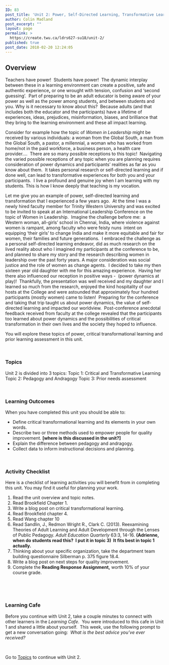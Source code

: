 ```yaml
---
ID: 83
post_title: 'Unit 2: Power, Self-Directed Learning, Transformative Learning (Overview)'
author: Colin Madland
post_excerpt: ""
layout: page
permalink: >
  https://create.twu.ca/ldrs627-su18/unit-2/
published: true
post_date: 2018-02-20 12:24:05
---
```

<h2>Overview</h2>
Teachers have power!  Students have power!  The dynamic interplay between these in a learning environment can create a positive, safe and authentic experience<strong>,</strong> or one wrought with tension, confusion and ‘second guessing’.  Part of preparing to be an adult educator is being aware of your power as well as the power among students<strong>,</strong> and between students and you. Why is it necessary to know about this?  Because adults (and that includes both the educator and the participants) have a lifetime of experiences, ideas, prejudices, misinformation, biases, and brilliance that they bring to the learning environment and these all impact learning.

Consider for example how the topic of <em>Women in Leadership</em> might be received by various individuals: a woman from the Global South, a man from the Global South, a pastor, a millennial, a woman who has worked from home/not in the paid workforce, a business person, a health care provider….  There are so many possible receptions to this topic!  Navigating the varied possible receptions of any topic when you are planning requires consideration of power dynamics and participants’ realities as far as you know about them.  It takes personal research or self-directed learning and if done well, can lead to transformative experiences for both you and your participants.  I live a profound and genuine joy when I am learning with my students. This is how I know deeply that teaching is my vocation.

Let me give you an example of power, self-directed learning and transformation that I experienced a few years ago.  At the time I was a newly hired faculty member for Trinity Western University and was excited to be invited to speak at an International Leadership Conference on the topic of Women in Leadership.  Imagine the challenge before me:  a Western woman, all-girls’ school in Chennai, India<strong>,</strong> where violence against women is rampant, among faculty who were feisty nuns<strong> </strong> intent on equipping ‘their girls’ to change India and make it more equitable and fair for women, their families and future generations.  I embraced the challenge as a personal self-directed learning endeavor, did as much research on the lived reality about who I imagined my participants at the conference to be, and planned to share my story and the research describing women in leadership over the past forty years. A major consideration was social justice and the role of women as change agents.  I decided to take my then sixteen year old daughter with me for this amazing experience.  Having her there also influenced our reception in positive ways -  (power dynamics at play)!  Thankfully, the presentation was well received and my daughter and I learned so much from the research, enjoyed the kind hospitality of our hosts at the College and were astounded that approximately four hundred participants (mostly women) came to listen!  Preparing for the conference and taking that trip taught us about power dynamics, the value of self-directed learning and impacted our worldview.  Post-conference anecdotal feedback received from faculty at the college revealed that the participants too learned about power dynamics and the possibilities of critical transformation in their own lives and the society they hoped to influence.

You will explore these topics of power, critical transformational learning and prior learning assessment in this unit.

&nbsp;
<h3>Topics</h3>
Unit 2 is divided into 3 topics:
Topic 1: Critical and Transformative Learning
Topic 2: Pedagogy and Andragogy
Topic 3: Prior needs assessment

&nbsp;
<h3>Learning Outcomes</h3>
When you have completed this unit you should be able to:
<ul>
 	<li>Define critical transformational learning and its elements in your own words.</li>
 	<li>Describe two or three methods used to empower people for quality improvement. <strong>[where is this discussed in the unit?]</strong></li>
 	<li>Explain the difference between pedagogy and andragogy.</li>
 	<li>Collect data to inform instructional decisions and planning.</li>
</ul>
&nbsp;
<h3>Activity Checklist</h3>
Here is a checklist of learning activities you will benefit from in completing this unit. You may find it useful for planning your work.
<ol>
 	<li>Read the unit overview and topic notes.</li>
 	<li>Read Brookfield Chapter 1.</li>
 	<li>Write a blog post on critical transformational learning.</li>
 	<li>Read Brookfield chapter 4.</li>
 	<li>Read Wang chapter 10</li>
 	<li>Read Sandlin, J., Redmon Wright R., Clark C. (2013). Reexamining Theories of Adult Learning and Adult Development through the Lenses of Public Pedagogy. <em>Adult Education Quarterly</em> 63:3, 14-16. <strong>(Adrienne, when do students read this?  I put it in topic 3)  It fits best in topic 1 actually.</strong></li>
 	<li>Thinking about your specific organization, take the department team building questionnaire Silberman p. 375 figure 18.4.</li>
 	<li>Write a blog post on next steps for quality improvement.</li>
 	<li>Complete the <strong>Reading Response Assignment,</strong> worth 10% of your course grade.</li>
</ol>
&nbsp;

&nbsp;
<h3><strong>Learning Cafe </strong></h3>
Before you continue with Unit 2, take a couple minutes to connect with other learners in the <em>Learning Cafe</em>.  You were introduced to this cafe in Unit 1 and shared a little about yourself.  This week, use the following prompt to get a new conversation going:  <em>What is the best advice you’ve ever received?</em>

&nbsp;

Go to <a href="https://create.twu.ca/ldrs627-su18/unit-2-learning-activities/">Topics</a> to continue with Unit 2.